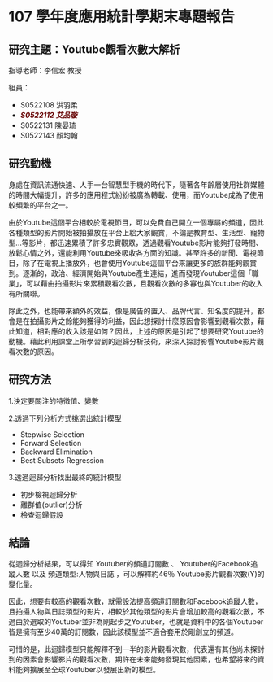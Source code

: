 # 107 學年度應用統計學期末專題報告

## 研究主題：Youtube觀看次數大解析
指導老師：李信宏 教授

組員： 
* S0522108 洪羽柔
* _**<font color="#660000">S0522112 艾品璇</font>**_
* S0522131 陳晏琦
* S0522143 顏均翰

## 研究動機

身處在資訊流通快速、人手一台智慧型手機的時代下，隨著各年齡層使用社群媒體的時間大幅提升，許多的應用程式紛紛被廣為轉載、使用，而Youtube成為了使用較頻繁的平台之一。
    
由於Youtube這個平台相較於電視節目，可以免費自己開立一個專屬的頻道，因此各種類型的影片開始被拍攝放在平台上給大家觀賞，不論是教育型、生活型、寵物型…等影片，都迅速累積了許多忠實觀眾，透過觀看Youtube影片能夠打發時間、放鬆心情之外，還能利用Youtube來吸收各方面的知識。甚至許多的新聞、電視節目，除了在電視上播放外，也會使用Youtube這個平台來讓更多的族群能夠觀賞到。逐漸的，政治、經濟開始與Youtube產生連結，進而發現Youtuber這個「職業」，可以藉由拍攝影片來累積觀看次數，且觀看次數的多寡也與Youtuber的收入有所關聯。
    
除此之外，也能帶來額外的效益，像是廣告的置入、品牌代言、知名度的提升，都會是在拍攝影片之餘能夠獲得的利益，因此想探討什麼原因會影響到觀看次數，藉此知道，相對應的收入該是如何？因此，上述的原因是引起了想要研究Youtube的動機。藉此利用課堂上所學習到的迴歸分析技術，來深入探討影響Youtube影片觀看次數的原因。

## 研究方法

1.決定要關注的特徵值、變數

2.透過下列分析方式挑選出統計模型        
* Stepwise Selection
* Forward Selection
* Backward Elimination
* Best Subsets Regression        

3.透過迴歸分析找出最終的統計模型
* 初步檢視迴歸分析
* 離群值(outlier)分析
* 檢查迴歸假設

## 結論

從迴歸分析結果，可以得知 Youtuber的頻道訂閱數 、 Youtuber的Facebook追蹤人數 以及 頻道類型:人物與日誌 ，可以解釋約46％ Youtube影片觀看次數(Y)的變化量。
    
因此，想要有較高的觀看次數，就需設法提高頻道訂閱數和Facebook追蹤人數，且拍攝人物與日誌類型的影片，相較於其他類型的影片會增加較高的觀看次數，不過由於選取的Youtuber並非為剛起步之Youtuber，也就是資料中的各個Youtuber皆是擁有至少40萬的訂閱數，因此該模型並不適合套用於剛創立的頻道。
    
可惜的是，此迴歸模型只能解釋不到一半的影片觀看次數，代表還有其他尚未探討到的因素會影響影片的觀看次數，期許在未來能夠發現其他因素，也希望將來的資料能夠擴展至全球Youtuber以發展出新的模型。


